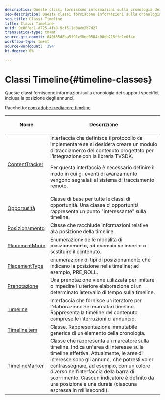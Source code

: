 ```yaml
---
description: Queste classi forniscono informazioni sulla cronologia dei supporti specifici, inclusa la posizione degli annunci.
seo-description: Queste classi forniscono informazioni sulla cronologia dei supporti specifici, inclusa la posizione degli annunci.
seo-title: Classi Timeline
title: Classi Timeline
uuid: 9c06fec1-d725-4fe8-9cf5-1e3ade2b7d27
translation-type: tm+mt
source-git-commit: 040655d8ba5f91c98ed0584c08db226ffe1e0f4e
workflow-type: tm+mt
source-wordcount: '394'
ht-degree: 0%

---
```



# Classi Timeline{#timeline-classes}

Queste classi forniscono informazioni sulla cronologia dei supporti specifici, inclusa la posizione degli annunci.

Pacchetto: [com.adobe.mediacore.timeline](https://help.adobe.com/en_US/primetime/api/psdk/asdoc-dhls_1.4/com/adobe/mediacore/timeline/package-detail.html)

<table frame="all" colsep="1" rowsep="1" id="table_6752E908BA6546549619994A3F7D5F87"> 
 <thead> 
  <tr rowsep="1"> 
   <th colname="1" class="entry"> Nome </th> 
   <th colname="2" class="entry"> <p>Descrizione </p> </th> 
  </tr> 
 </thead>
 <tbody> 
  <tr rowsep="1"> 
   <td colname="1"> <span class="codeph"> <a href="https://help.adobe.com/en_US/primetime/api/psdk/asdoc-dhls_1.4/com/adobe/mediacore/timeline/ContentTracker.html" format="html" scope="external"> ContentTracker  </a> </span> </td> 
   <td colname="2"> Interfaccia che definisce il protocollo da implementare se si desidera creare un modulo di tracciamento del contenuto progettato per l’integrazione con la libreria TVSDK. <p>Per questa interfaccia è necessario definire il modo in cui gli eventi di avanzamento vengono segnalati al sistema di tracciamento remoto. </p> </td> 
  </tr> 
  <tr rowsep="1"> 
   <td colname="1"> <span class="codeph"> <a href="https://help.adobe.com/en_US/primetime/api/psdk/asdoc-dhls_1.4/com/adobe/mediacore/timeline/Opportunity.html" format="html" scope="external"> Opportunità  </a> </span> </td> 
   <td colname="2"> Classe di base per tutte le classi di opportunità. Una classe di opportunità rappresenta un punto "interessante" sulla timeline. </td> 
  </tr> 
  <tr rowsep="1"> 
   <td colname="1"> <span class="codeph"> <a href="https://help.adobe.com/en_US/primetime/api/psdk/asdoc-dhls_1.4/com/adobe/mediacore/timeline/Placement.html" format="html" scope="external"> Posizionamento  </a> </span> </td> 
   <td colname="2"> Classe che racchiude informazioni relative alla posizione della timeline. </td> 
  </tr> 
  <tr rowsep="1"> 
   <td colname="1"> <span class="codeph"> <a href="https://help.adobe.com/en_US/primetime/api/psdk/asdoc-dhls_1.4/com/adobe/mediacore/timeline/PlacementMode.html" format="html" scope="external"> PlacementMode  </a> </span> </td> 
   <td colname="2"> Enumerazione delle modalità di posizionamento, ad esempio se inserire o sostituire il contenuto. </td> 
  </tr> 
  <tr rowsep="1"> 
   <td colname="1"> <span class="codeph"> <a href="https://help.adobe.com/en_US/primetime/api/psdk/asdoc-dhls_1.4/com/adobe/mediacore/timeline/PlacementType.html" format="html" scope="external"> PlacementType  </a> </span> </td> 
   <td colname="2"> enumerazione di tipi di posizionamento che indicano la posizione nella timeline; ad esempio, PRE_ROLL. </td> 
  </tr> 
  <tr rowsep="1"> 
   <td colname="1"> <span class="codeph"> <a href="https://help.adobe.com/en_US/primetime/api/psdk/asdoc-dhls_1.4/com/adobe/mediacore/timeline/Reservation.html" format="html" scope="external"> Prenotazione  </a> </span> </td> 
   <td colname="2"> Una prenotazione viene utilizzata per limitare o impedire l'ulteriore elaborazione di un determinato intervallo di tempo sulla timeline. </td> 
  </tr> 
  <tr rowsep="1"> 
   <td colname="1"> <span class="codeph"> <a href="https://help.adobe.com/en_US/primetime/api/psdk/asdoc-dhls_1.4/com/adobe/mediacore/timeline/Timeline.html" format="html" scope="external"> Timeline  </a> </span> </td> 
   <td colname="2"> Interfaccia che fornisce un iteratore per l’elaborazione dei marcatori timeline. Rappresenta la timeline del contenuto, comprese le interruzioni di annuncio. </td> 
  </tr> 
  <tr rowsep="1"> 
   <td colname="1"> <span class="codeph"> <a href="https://help.adobe.com/en_US/primetime/api/psdk/asdoc-dhls_1.4/com/adobe/mediacore/timeline/TimelineItem.html" format="html" scope="external"> TimelineItem  </a> </span> </td> 
   <td colname="2"> Classe. Rappresentazione immutabile generica di un elemento della cronologia. </td> 
  </tr> 
  <tr rowsep="1"> 
   <td colname="1"> <span class="codeph"> <a href="https://help.adobe.com/en_US/primetime/api/psdk/asdoc-dhls_1.4/com/adobe/mediacore/timeline/TimelineMarker.html" format="html" scope="external"> TimelineMarker  </a> </span> </td> 
   <td colname="2"> Classe che rappresenta un marcatore sulla timeline. Indica un'area di interesse sulla timeline effettiva. Attualmente, le aree di interesse sono gli annunci, che potresti voler contrassegnare, ad esempio, con un colore diverso nell’interfaccia della barra di scorrimento. Ciascun indicatore è definito da una posizione e una durata (ciascuna espressa in millisecondi). </td> 
  </tr> 
 </tbody> 
</table>

